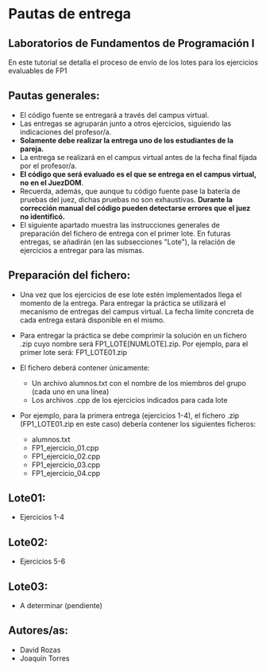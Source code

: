 # Pautas de entrega

## Laboratorios de Fundamentos de Programación I

En este tutorial se detalla el proceso de envío de los lotes para los ejercicios evaluables de FP1

## Pautas generales:
- El código fuente se entregará a través del campus virtual.
- Las entregas se agruparán junto a otros ejercicios, siguiendo las indicaciones del profesor/a.
- **Solamente debe realizar la entrega uno de los estudiantes de la pareja.**
- La entrega se realizará en el campus virtual antes de la fecha final fijada por el profesor/a.
- **El código que será evaluado es el que se entrega en el campus virtual, no en el JuezDOM**.
- Recuerda, además, que aunque tu código fuente pase la batería de pruebas del juez, dichas pruebas no son exhaustivas. **Durante la corrección manual del código pueden detectarse errores que el juez no identificó.**
- El siguiente apartado muestra las instrucciones generales de preparación del fichero de entrega con el primer lote. En futuras entregas, se añadirán (en las subsecciones "Lote"), la relación de ejercicios a entregar para las mismas.

## Preparación del fichero:
- Una vez que los ejercicios de ese lote estén implementados llega el momento de la entrega. Para entregar la práctica se utilizará el mecanismo de entregas del campus virtual. La fecha límite concreta de cada entrega estará disponible en el mismo.
- Para entregar la práctica se debe comprimir la solución en un fichero .zip cuyo nombre será FP1_LOTE[NUMLOTE].zip. Por ejemplo, para el primer lote será:  FP1_LOTE01.zip
- El fichero deberá contener únicamente:
  - Un archivo alumnos.txt con el nombre de los miembros del grupo (cada uno en una línea)
  - Los archivos .cpp de los ejercicios indicados para cada lote

- Por ejemplo, para la primera entrega (ejercicios 1-4), el fichero .zip (FP1_LOTE01.zip en este caso) debería contener los siguientes ficheros:
  - alumnos.txt
  - FP1_ejercicio_01.cpp 
  - FP1_ejercicio_02.cpp 
  - FP1_ejercicio_03.cpp 
  - FP1_ejercicio_04.cpp 

## Lote01:
- Ejercicios 1-4
## Lote02:
- Ejercicios 5-6
## Lote03:
- A determinar (pendiente)

## Autores/as:
- David Rozas
- Joaquín Torres
